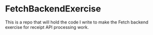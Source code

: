 # FetchBackendExercise
This is a repo that will hold the code I write to make the Fetch backend exercise for receipt API processing work.
